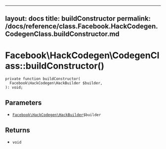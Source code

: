 
***

layout: docs
title: buildConstructor
permalink: /docs/reference/class.Facebook.HackCodegen.CodegenClass.buildConstructor.md
---







# Facebook\\HackCodegen\\CodegenClass::buildConstructor()




``` Hack
private function buildConstructor(
  Facebook\HackCodegen\HackBuilder $builder,
): void;
```




## Parameters




* [` Facebook\HackCodegen\HackBuilder `](<class.Facebook.HackCodegen.HackBuilder.md>)`` $builder ``




## Returns




- ` void `